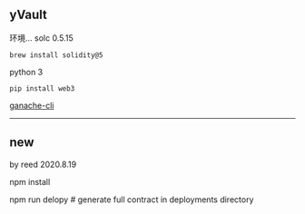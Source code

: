 ## yVault

环境...
solc 0.5.15

```shell
brew install solidity@5
```

python 3

`pip install web3`

[ganache-cli](https://github.com/trufflesuite/ganache-cli)


-----------------------

## new

by reed 2020.8.19

npm install  

npm run delopy # generate full contract in deployments directory

